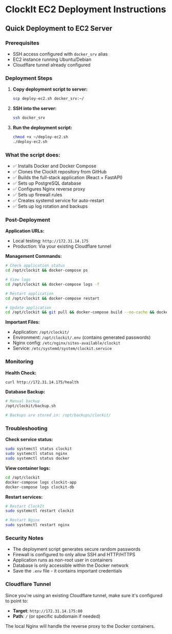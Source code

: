 # ClockIt EC2 Deployment Instructions

## Quick Deployment to EC2 Server

### Prerequisites
- SSH access configured with `docker_srv` alias
- EC2 instance running Ubuntu/Debian
- Cloudflare tunnel already configured

### Deployment Steps

1. **Copy deployment script to server:**
   ```bash
   scp deploy-ec2.sh docker_srv:~/
   ```

2. **SSH into the server:**
   ```bash
   ssh docker_srv
   ```

3. **Run the deployment script:**
   ```bash
   chmod +x ~/deploy-ec2.sh
   ./deploy-ec2.sh
   ```

### What the script does:
- ✅ Installs Docker and Docker Compose
- ✅ Clones the ClockIt repository from GitHub
- ✅ Builds the full-stack application (React + FastAPI)
- ✅ Sets up PostgreSQL database
- ✅ Configures Nginx reverse proxy
- ✅ Sets up firewall rules
- ✅ Creates systemd service for auto-restart
- ✅ Sets up log rotation and backups

### Post-Deployment

**Application URLs:**
- Local testing: `http://172.31.14.175`
- Production: Via your existing Cloudflare tunnel

**Management Commands:**
```bash
# Check application status
cd /opt/clockit && docker-compose ps

# View logs
cd /opt/clockit && docker-compose logs -f

# Restart application
cd /opt/clockit && docker-compose restart

# Update application
cd /opt/clockit && git pull && docker-compose build --no-cache && docker-compose up -d
```

**Important Files:**
- Application: `/opt/clockit/`
- Environment: `/opt/clockit/.env` (contains generated passwords)
- Nginx config: `/etc/nginx/sites-available/clockit`
- Service: `/etc/systemd/system/clockit.service`

### Monitoring

**Health Check:**
```bash
curl http://172.31.14.175/health
```

**Database Backup:**
```bash
# Manual backup
/opt/clockit/backup.sh

# Backups are stored in: /opt/backups/clockit/
```

### Troubleshooting

**Check service status:**
```bash
sudo systemctl status clockit
sudo systemctl status nginx
sudo systemctl status docker
```

**View container logs:**
```bash
cd /opt/clockit
docker-compose logs clockit-app
docker-compose logs clockit-db
```

**Restart services:**
```bash
# Restart ClockIt
sudo systemctl restart clockit

# Restart Nginx
sudo systemctl restart nginx
```

### Security Notes

- The deployment script generates secure random passwords
- Firewall is configured to only allow SSH and HTTP/HTTPS
- Application runs as non-root user in containers
- Database is only accessible within the Docker network
- Save the `.env` file - it contains important credentials

### Cloudflare Tunnel

Since you're using an existing Cloudflare tunnel, make sure it's configured to point to:
- **Target**: `http://172.31.14.175:80`
- **Path**: `/` (or specific subdomain if needed)

The local Nginx will handle the reverse proxy to the Docker containers.